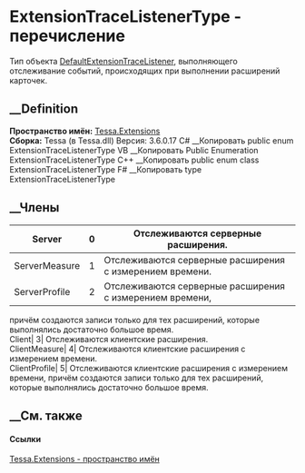# ExtensionTraceListenerType - перечисление
Тип объекта
[DefaultExtensionTraceListener](T_Tessa_Extensions_DefaultExtensionTraceListener.htm),
выполняющего отслеживание событий, происходящих при выполнении расширений
карточек.
## __Definition
 **Пространство имён:** [Tessa.Extensions](N_Tessa_Extensions.htm)  
 **Сборка:** Tessa (в Tessa.dll) Версия: 3.6.0.17
C# __Копировать
     public enum ExtensionTraceListenerType
VB __Копировать
     Public Enumeration ExtensionTraceListenerType
C++ __Копировать
     public enum class ExtensionTraceListenerType
F# __Копировать
     type ExtensionTraceListenerType
##  __Члены
Server| 0|  Отслеживаются серверные расширения.  
---|---|---  
ServerMeasure| 1|  Отслеживаются серверные расширения с измерением времени.  
ServerProfile| 2|  Отслеживаются серверные расширения с измерением времени,
причём создаются записи только для тех расширений, которые выполнялись
достаточно большое время.  
Client| 3|  Отслеживаются клиентские расширения.  
ClientMeasure| 4|  Отслеживаются клиентские расширения с измерением времени.  
ClientProfile| 5|  Отслеживаются клиентские расширения с измерением времени,
причём создаются записи только для тех расширений, которые выполнялись
достаточно большое время.  
## __См. также
#### Ссылки
[Tessa.Extensions - пространство имён](N_Tessa_Extensions.htm)
